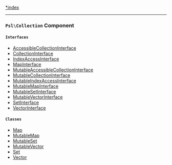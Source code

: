 <!--
    This markdown file was generated using `docs/documenter.php`.

    Any edits to it will likely be lost.
-->

[*index](./../README.md)

---

### `Psl\Collection` Component

#### `Interfaces`

- [AccessibleCollectionInterface](./../../src/Psl/Collection/AccessibleCollectionInterface.php#L20)
- [CollectionInterface](./../../src/Psl/Collection/CollectionInterface.php#L23)
- [IndexAccessInterface](./../../src/Psl/Collection/IndexAccessInterface.php#L13)
- [MapInterface](./../../src/Psl/Collection/MapInterface.php#L15)
- [MutableAccessibleCollectionInterface](./../../src/Psl/Collection/MutableAccessibleCollectionInterface.php#L23)
- [MutableCollectionInterface](./../../src/Psl/Collection/MutableCollectionInterface.php#L22)
- [MutableIndexAccessInterface](./../../src/Psl/Collection/MutableIndexAccessInterface.php#L16)
- [MutableMapInterface](./../../src/Psl/Collection/MutableMapInterface.php#L16)
- [MutableSetInterface](./../../src/Psl/Collection/MutableSetInterface.php#L15)
- [MutableVectorInterface](./../../src/Psl/Collection/MutableVectorInterface.php#L15)
- [SetInterface](./../../src/Psl/Collection/SetInterface.php#L14)
- [VectorInterface](./../../src/Psl/Collection/VectorInterface.php#L14)

#### `Classes`

- [Map](./../../src/Psl/Collection/Map.php#L25)
- [MutableMap](./../../src/Psl/Collection/MutableMap.php#L25)
- [MutableSet](./../../src/Psl/Collection/MutableSet.php#L22)
- [MutableVector](./../../src/Psl/Collection/MutableVector.php#L23)
- [Set](./../../src/Psl/Collection/Set.php#L23)
- [Vector](./../../src/Psl/Collection/Vector.php#L22)



